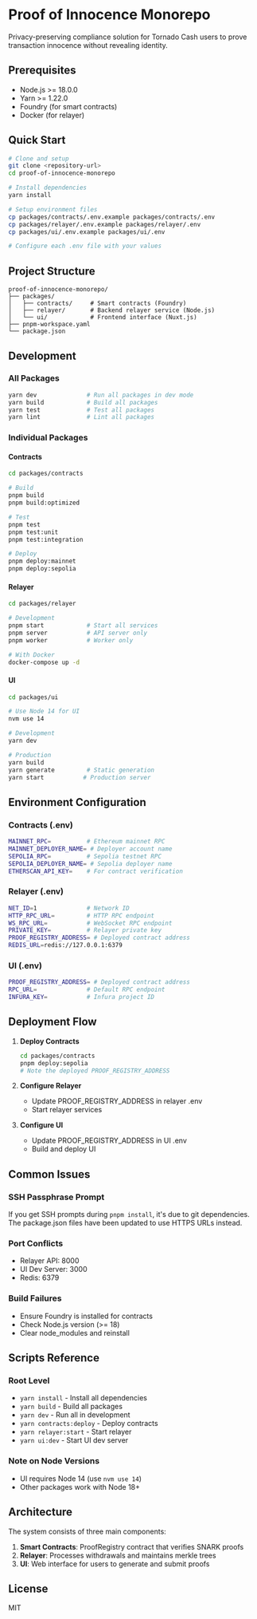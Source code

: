 # Proof of Innocence Monorepo

Privacy-preserving compliance solution for Tornado Cash users to prove transaction innocence without revealing identity.

## Prerequisites

- Node.js >= 18.0.0
- Yarn >= 1.22.0
- Foundry (for smart contracts)
- Docker (for relayer)

## Quick Start

```bash
# Clone and setup
git clone <repository-url>
cd proof-of-innocence-monorepo

# Install dependencies
yarn install

# Setup environment files
cp packages/contracts/.env.example packages/contracts/.env
cp packages/relayer/.env.example packages/relayer/.env
cp packages/ui/.env.example packages/ui/.env

# Configure each .env file with your values
```

## Project Structure

```
proof-of-innocence-monorepo/
├── packages/
│   ├── contracts/     # Smart contracts (Foundry)
│   ├── relayer/       # Backend relayer service (Node.js)
│   └── ui/            # Frontend interface (Nuxt.js)
├── pnpm-workspace.yaml
└── package.json
```

## Development

### All Packages
```bash
yarn dev              # Run all packages in dev mode
yarn build            # Build all packages
yarn test             # Test all packages
yarn lint             # Lint all packages
```

### Individual Packages

#### Contracts
```bash
cd packages/contracts

# Build
pnpm build
pnpm build:optimized

# Test
pnpm test
pnpm test:unit
pnpm test:integration

# Deploy
pnpm deploy:mainnet
pnpm deploy:sepolia
```

#### Relayer
```bash
cd packages/relayer

# Development
pnpm start            # Start all services
pnpm server           # API server only
pnpm worker           # Worker only

# With Docker
docker-compose up -d
```

#### UI
```bash
cd packages/ui

# Use Node 14 for UI
nvm use 14

# Development
yarn dev

# Production
yarn build
yarn generate         # Static generation
yarn start           # Production server
```

## Environment Configuration

### Contracts (.env)
```bash
MAINNET_RPC=          # Ethereum mainnet RPC
MAINNET_DEPLOYER_NAME= # Deployer account name
SEPOLIA_RPC=          # Sepolia testnet RPC
SEPOLIA_DEPLOYER_NAME= # Sepolia deployer name
ETHERSCAN_API_KEY=    # For contract verification
```

### Relayer (.env)
```bash
NET_ID=1              # Network ID
HTTP_RPC_URL=         # HTTP RPC endpoint
WS_RPC_URL=           # WebSocket RPC endpoint
PRIVATE_KEY=          # Relayer private key
PROOF_REGISTRY_ADDRESS= # Deployed contract address
REDIS_URL=redis://127.0.0.1:6379
```

### UI (.env)
```bash
PROOF_REGISTRY_ADDRESS= # Deployed contract address
RPC_URL=              # Default RPC endpoint
INFURA_KEY=           # Infura project ID
```

## Deployment Flow

1. **Deploy Contracts**
   ```bash
   cd packages/contracts
   pnpm deploy:sepolia
   # Note the deployed PROOF_REGISTRY_ADDRESS
   ```

2. **Configure Relayer**
   - Update PROOF_REGISTRY_ADDRESS in relayer .env
   - Start relayer services

3. **Configure UI**
   - Update PROOF_REGISTRY_ADDRESS in UI .env
   - Build and deploy UI

## Common Issues

### SSH Passphrase Prompt
If you get SSH prompts during `pnpm install`, it's due to git dependencies. The package.json files have been updated to use HTTPS URLs instead.

### Port Conflicts
- Relayer API: 8000
- UI Dev Server: 3000
- Redis: 6379

### Build Failures
- Ensure Foundry is installed for contracts
- Check Node.js version (>= 18)
- Clear node_modules and reinstall

## Scripts Reference

### Root Level
- `yarn install` - Install all dependencies
- `yarn build` - Build all packages
- `yarn dev` - Run all in development
- `yarn contracts:deploy` - Deploy contracts
- `yarn relayer:start` - Start relayer
- `yarn ui:dev` - Start UI dev server

### Note on Node Versions
- UI requires Node 14 (use `nvm use 14`)
- Other packages work with Node 18+

## Architecture

The system consists of three main components:

1. **Smart Contracts**: ProofRegistry contract that verifies SNARK proofs
2. **Relayer**: Processes withdrawals and maintains merkle trees
3. **UI**: Web interface for users to generate and submit proofs

## License

MIT